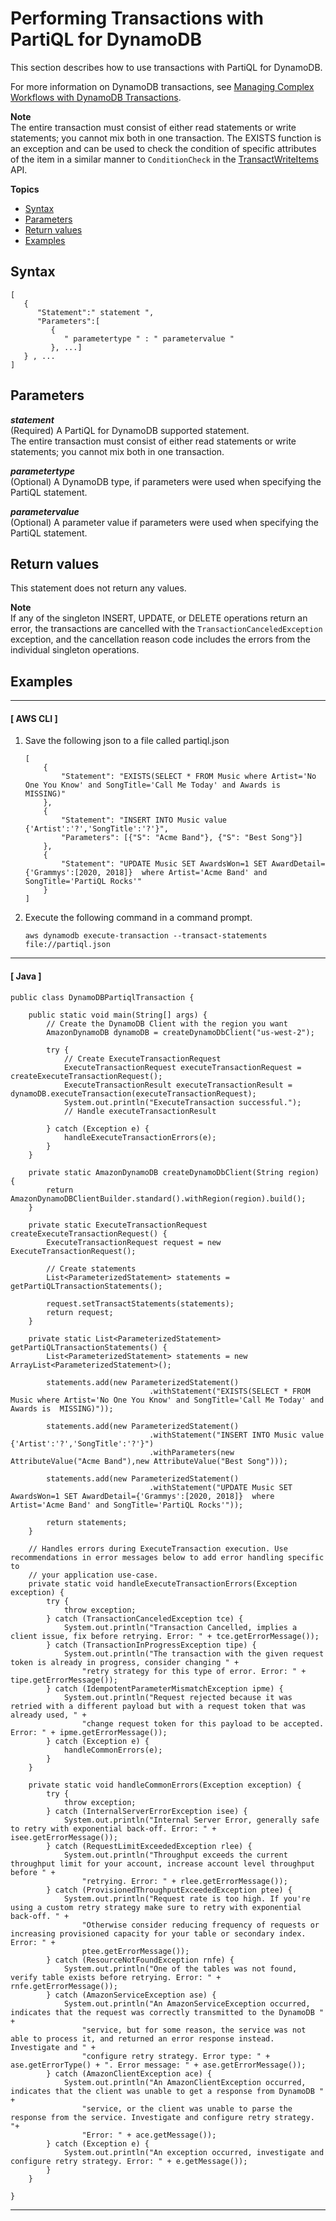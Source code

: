 # Performing Transactions with PartiQL for DynamoDB<a name="ql-reference.multiplestatements.transactions"></a>

This section describes how to use transactions with PartiQL for DynamoDB\.

For more information on DynamoDB transactions, see [Managing Complex Workflows with DynamoDB Transactions](https://docs.aws.amazon.com/amazondynamodb/latest/developerguide/transactions.html)\.

**Note**  
The entire transaction must consist of either read statements or write statements; you cannot mix both in one transaction\. The EXISTS function is an exception and can be used to check the condition of specific attributes of the item in a similar manner to `ConditionCheck` in the [TransactWriteItems](https://docs.aws.amazon.com/amazondynamodb/latest/developerguide/transaction-apis.html#transaction-apis-txwriteitems) API\. 

**Topics**
+ [Syntax](#ql-reference.multiplestatements.transactions.syntax)
+ [Parameters](#ql-reference.multiplestatements.transactions.parameters)
+ [Return values](#ql-reference.multiplestatements.transactions.return)
+ [Examples](#ql-reference.multiplestatements.transactions.examples)

## Syntax<a name="ql-reference.multiplestatements.transactions.syntax"></a>

```
[
   {
      "Statement":" statement ",
      "Parameters":[
         {
            " parametertype " : " parametervalue "
         }, ...]
   } , ...
]
```

## Parameters<a name="ql-reference.multiplestatements.transactions.parameters"></a>

***statement***  
\(Required\) A PartiQL for DynamoDB supported statement\.  
The entire transaction must consist of either read statements or write statements; you cannot mix both in one transaction\.

***parametertype***  
\(Optional\) A DynamoDB type, if parameters were used when specifying the PartiQL statement\.

***parametervalue***  
\(Optional\) A parameter value if parameters were used when specifying the PartiQL statement\.

## Return values<a name="ql-reference.multiplestatements.transactions.return"></a>

This statement does not return any values\.

**Note**  
If any of the singleton INSERT, UPDATE, or DELETE operations return an error, the transactions are cancelled with the `TransactionCanceledException` exception, and the cancellation reason code includes the errors from the individual singleton operations\.

## Examples<a name="ql-reference.multiplestatements.transactions.examples"></a>

------
#### [ AWS CLI ]

1. Save the following json to a file called partiql\.json

   ```
   [
       {
           "Statement": "EXISTS(SELECT * FROM Music where Artist='No One You Know' and SongTitle='Call Me Today' and Awards is  MISSING)"
       },
       {
           "Statement": "INSERT INTO Music value {'Artist':'?','SongTitle':'?'}",
           "Parameters": [{"S": "Acme Band"}, {"S": "Best Song"}]
       },
       {
           "Statement": "UPDATE Music SET AwardsWon=1 SET AwardDetail={'Grammys':[2020, 2018]}  where Artist='Acme Band' and SongTitle='PartiQL Rocks'"
       }
   ]
   ```

1. Execute the following command in a command prompt\.

   ```
   aws dynamodb execute-transaction --transact-statements  file://partiql.json
   ```

------
#### [ Java ]

```
public class DynamoDBPartiqlTransaction {

    public static void main(String[] args) {
        // Create the DynamoDB Client with the region you want
        AmazonDynamoDB dynamoDB = createDynamoDbClient("us-west-2");
        
        try {
            // Create ExecuteTransactionRequest
            ExecuteTransactionRequest executeTransactionRequest = createExecuteTransactionRequest();
            ExecuteTransactionResult executeTransactionResult = dynamoDB.executeTransaction(executeTransactionRequest);
            System.out.println("ExecuteTransaction successful.");
            // Handle executeTransactionResult

        } catch (Exception e) {
            handleExecuteTransactionErrors(e);
        }
    }

    private static AmazonDynamoDB createDynamoDbClient(String region) {
        return AmazonDynamoDBClientBuilder.standard().withRegion(region).build();
    }

    private static ExecuteTransactionRequest createExecuteTransactionRequest() {
        ExecuteTransactionRequest request = new ExecuteTransactionRequest();
        
        // Create statements
        List<ParameterizedStatement> statements = getPartiQLTransactionStatements();

        request.setTransactStatements(statements);
        return request;
    }

    private static List<ParameterizedStatement> getPartiQLTransactionStatements() {
        List<ParameterizedStatement> statements = new ArrayList<ParameterizedStatement>();

        statements.add(new ParameterizedStatement()
                               .withStatement("EXISTS(SELECT * FROM Music where Artist='No One You Know' and SongTitle='Call Me Today' and Awards is  MISSING)"));

        statements.add(new ParameterizedStatement()
                               .withStatement("INSERT INTO Music value {'Artist':'?','SongTitle':'?'}")
                               .withParameters(new AttributeValue("Acme Band"),new AttributeValue("Best Song")));

        statements.add(new ParameterizedStatement()
                               .withStatement("UPDATE Music SET AwardsWon=1 SET AwardDetail={'Grammys':[2020, 2018]}  where Artist='Acme Band' and SongTitle='PartiQL Rocks'"));

        return statements;
    }

    // Handles errors during ExecuteTransaction execution. Use recommendations in error messages below to add error handling specific to 
    // your application use-case.
    private static void handleExecuteTransactionErrors(Exception exception) {
        try {
            throw exception;
        } catch (TransactionCanceledException tce) {
            System.out.println("Transaction Cancelled, implies a client issue, fix before retrying. Error: " + tce.getErrorMessage());
        } catch (TransactionInProgressException tipe) {
            System.out.println("The transaction with the given request token is already in progress, consider changing " +
                "retry strategy for this type of error. Error: " + tipe.getErrorMessage());
        } catch (IdempotentParameterMismatchException ipme) {
            System.out.println("Request rejected because it was retried with a different payload but with a request token that was already used, " +
                "change request token for this payload to be accepted. Error: " + ipme.getErrorMessage());
        } catch (Exception e) {
            handleCommonErrors(e);
        }
    }

    private static void handleCommonErrors(Exception exception) {
        try {
            throw exception;
        } catch (InternalServerErrorException isee) {
            System.out.println("Internal Server Error, generally safe to retry with exponential back-off. Error: " + isee.getErrorMessage());
        } catch (RequestLimitExceededException rlee) {
            System.out.println("Throughput exceeds the current throughput limit for your account, increase account level throughput before " + 
                "retrying. Error: " + rlee.getErrorMessage());
        } catch (ProvisionedThroughputExceededException ptee) {
            System.out.println("Request rate is too high. If you're using a custom retry strategy make sure to retry with exponential back-off. " +
                "Otherwise consider reducing frequency of requests or increasing provisioned capacity for your table or secondary index. Error: " + 
                ptee.getErrorMessage());
        } catch (ResourceNotFoundException rnfe) {
            System.out.println("One of the tables was not found, verify table exists before retrying. Error: " + rnfe.getErrorMessage());
        } catch (AmazonServiceException ase) {
            System.out.println("An AmazonServiceException occurred, indicates that the request was correctly transmitted to the DynamoDB " + 
                "service, but for some reason, the service was not able to process it, and returned an error response instead. Investigate and " +
                "configure retry strategy. Error type: " + ase.getErrorType() + ". Error message: " + ase.getErrorMessage());
        } catch (AmazonClientException ace) {
            System.out.println("An AmazonClientException occurred, indicates that the client was unable to get a response from DynamoDB " +
                "service, or the client was unable to parse the response from the service. Investigate and configure retry strategy. "+
                "Error: " + ace.getMessage());
        } catch (Exception e) {
            System.out.println("An exception occurred, investigate and configure retry strategy. Error: " + e.getMessage());
        }
    }

}
```

------